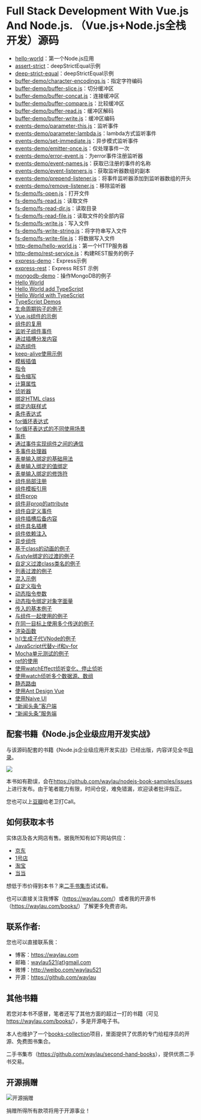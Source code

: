 # Full Stack Development With Vue.js And Node.js. （Vue.js+Node.js全栈开发）源码

* [hello-world](samples/node-samples/hello-world)：第一个Node.js应用
* [assert-strict](samples/node-samples/assert-strict)：deepStrictEqual示例
* [deep-strict-equal](samples/node-samples/deep-strict-equal/)：deepStrictEqual示例
* [buffer-demo/character-encodings.js](samples/node-samples/buffer-demo/character-encodings.js)：指定字符编码
* [buffer-demo/buffer-slice.js](samples/node-samples/buffer-demo/buffer-slice.js)：切分缓冲区
* [buffer-demo/buffer-concat.js](samples/node-samples/buffer-demo/buffer-concat.js)：连接缓冲区
* [buffer-demo/buffer-compare.js](samples/node-samples/buffer-demo/buffer-compare.js)：比较缓冲区
* [buffer-demo/buffer-read.js](samples/node-samples/buffer-demo/buffer-read.js)：缓冲区解码
* [buffer-demo/buffer-write.js](samples/node-samples/buffer-demo/buffer-write.js)：缓冲区编码
* [events-demo/parameter-this.js](samples/node-samples/events-demo/parameter-this.js)：监听事件
* [events-demo/parameter-lambda.js](samples/node-samples/events-demo/parameter-lambda.js)：lambda方式监听事件
* [events-demo/set-immediate.js](samples/node-samples/events-demo/set-immediate.js)：异步模式监听事件
* [events-demo/emitter-once.js](samples/node-samples/events-demo/emitter-once.js)：仅处理事件一次
* [events-demo/error-event.js](samples/node-samples/events-demo/error-event.js)：为error事件注册监听器
* [events-demo/event-names.js](samples/node-samples/events-demo/event-names.js)：获取已注册的事件的名称
* [events-demo/event-listeners.js](samples/node-samples/events-demo/event-listeners.js)：获取监听器数组的副本
* [events-demo/prepend-listener.js](samples/node-samples/events-demo/prepend-listener.js)：将事件监听器添加到监听器数组的开头
* [events-demo/remove-listener.js](samples/node-samples/events-demo/remove-listener.js)：移除监听器
* [fs-demo/fs-open.js](samples/node-samples/fs-demo/fs-open.js)：打开文件
* [fs-demo/fs-read.js](samples/node-samples/fs-demo/fs-read.js)：读取文件
* [fs-demo/fs-read-dir.js](samples/node-samples/fs-demo/fs-read-dir.js)：读取目录
* [fs-demo/fs-read-file.js](samples/node-samples/fs-demo/fs-read-file.js)：读取文件的全部内容
* [fs-demo/fs-write.js](samples/node-samples/fs-demo/fs-write.js)：写入文件
* [fs-demo/fs-write-string.js](samples/node-samples/fs-demo/fs-write-string.js)：将字符串写入文件
* [fs-demo/fs-write-file.js](samples/node-samples/fs-demo/fs-write-file.js)：将数据写入文件
* [http-demo/hello-world.js](sampless/node-samples/http-demo/hello-world.js)：第一个HTTP服务器
* [http-demo/rest-service.js](sampless/node-samples/http-demo/rest-service.js)：构建REST服务的例子
* [express-demo](samples/express-samples/express-demo)：Express示例
* [express-rest](samples/express-samples/express-rest)：Express REST 示例
* [mongodb-demo](samples/mongodb-demo)：操作MongoDB的例子
* [Hello World](samples/vue-samples/hello-world)
* [Hello World add TypeScript](samples/vue-samples/hello-world-add-ts)
* [Hello World with TypeScript](samples/vue-samples/hello-world-with-ts)
* [TypeScript Demos](samples/vue-samples/typescript-demos)
* [生命周期钩子的例子](samples/vue-samples/vue-lifecycle)
* [Vue.js组件的示例](samples/vue-samples/basic-component)
* [组件的复用](samples/vue-samples/basic-component-reusable)
* [监听子组件事件](samples/vue-samples/listen-for-child-component-event)
* [通过插槽分发内容](samples/vue-samples/slot-to-serve-as-distribution-outlets-for-content)
* [动态组件](samples/vue-samples/dynamic-component)
* [keep-alive使用示例](samples/vue-samples/dynamic-component-with-keep-alive)
* [模板插值](samples/vue-samples/template-syntax-interpolation)
* [指令](samples/vue-samples/template-syntax-directive)
* [指令缩写](samples/tvue-samples/emplate-syntax-directive-shorthand)
* [计算属性](samples/vue-samples/computed-basic)
* [侦听器](samples/vue-samples/watch-basic)
* [绑定HTML class](samples/vue-samples/bind-class)
* [绑定内联样式](samples/vue-samples/bind-style)
* [条件表达式](samples/vue-samples/expression-conditional)
* [for循环表达式](samples/vue-samples/expression-for)
* [for循环表达式的不同使用场景](samples/vue-samples/expression-for-scene)
* [事件](samples/vue-samples/event-basic)
* [通过事件实现组件之间的通信](samples/vue-samples/event-communication)
* [多事件处理器](samples/vue-samples/event-muti)
* [表单输入绑定的基础用法](samples/vue-samples/form-input-binding)
* [表单输入绑定的值绑定](samples/vue-samples/form-input-binding-value-binding)
* [表单输入绑定的修饰符](samples/vue-samples/form-input-binding-modifier)
* [组件局部注册](samples/vue-samples/component-local-registration)
* [组件模板引用](samples/vue-samples/component-template-ref)
* [组件prop](samples/vue-samples/component-prop)
* [组件非prop的attribute](samples/vue-samples/component-attribute)
* [组件自定义事件](samples/vue-samples/component-custom-event)
* [组件插槽后备内容](samples/vue-samples/component-slot)
* [组件具名插槽](samples/vue-samples/component-slot-named)
* [组件依赖注入](samples/vue-samples/component-provide-inject)
* [异步组件](samples/vue-samples/component-async)
* [基于class的动画的例子](samples/vue-samples/transitions-class)
* [与style绑定的过渡的例子](samples/vue-samples/transitions-style)
* [自定义过渡class类名的例子](samples/vue-samples/transitions-custom-class)
* [列表过渡的例子](samples/vue-samples/transitions-list)
* [混入示例](samples/vue-samples/mixins-basic)
* [自定义指令](samples/vue-samples/directive-custom)
* [动态指令参数](samples/vue-samples/directive-dynamic-argument)
* [动态指令绑定对象字面量](samples/vue-samples/directive-object-literal)
* [传入的基本例子](samples/vue-samples/tteleport-basic)
* [与组件一起使用的例子](samples/vue-samples/teleport-with-component)
* [在同一目标上使用多个传送的例子](samples/vue-samples/teleport-muti)
* [渲染函数](samples/vue-samples/render-function)
* [h()生成子代VNode的例子](samples/vue-samples/render-function-children)
* [JavaScript代替v-if和v-for](samples/vue-samples/render-function-js-if-for)
* [Mocha单元测试的例子](samples/vue-samples/unit-test-mocha)
* [ref的使用](samples/vue-samples/reactivity-ref)
* [使用watchEffect侦听变化、停止侦听](samples/vue-samples/reactivity-computed-watcher-watcheffect)
* [使用watch侦听多个数据源、数组](samples/vue-samples/reactivity-computed-watcher-watch)
* [静态路由](samples/vue-samples/routing-basic)
* [使用Ant Design Vue](samples/vue-samples/ant-design-vue-button)
* [使用Naive UI](samples/vue-samples/naive-ui-button)
* [“新闻头条”客户端](samples/news-ui)
* [“新闻头条”服务端](samples/news-server)




## 配套书籍《Node.js企业级应用开发实战》

与该源码配套的书籍《Node.js企业级应用开发实战》已经出版，内容详见全书[目录](SUMMARY.md)。

![](images/nodejs.jpg)


本书如有勘误，会在<https://github.com/waylau/nodejs-book-samples/issues>上进行发布。由于笔者能力有限，时间仓促，难免错漏，欢迎读者批评指正。

您也可以上[豆瓣](https://book.douban.com/subject/35148345/)给老卫打Call。


## 如何获取本书

实体店及各大网店有售。据我所知有如下网站供应：

* [京东](https://search.jd.com/Search?keyword=%E6%9F%B3%E4%BC%9F%E5%8D%AB%20Node.js%E4%BC%81%E4%B8%9A%E7%BA%A7%E5%BA%94%E7%94%A8%E5%BC%80%E5%8F%91%E5%AE%9E%E6%88%98&enc=utf-8&wq=%E6%9F%B3%E4%BC%9F%E5%8D%AB%20Node.js%E4%BC%81%E4%B8%9A%E7%BA%A7%E5%BA%94%E7%94%A8%E5%BC%80%E5%8F%91%E5%AE%9E%E6%88%98&pvid=cef388426fa443baac6fb59a1a133421)
* [1号店](https://search.yhd.com/c0-0/k%25E6%259F%25B3%25E4%25BC%259F%25E5%258D%25AB%2520Node.js%25E4%25BC%2581%25E4%25B8%259A%25E7%25BA%25A7%25E5%25BA%2594%25E7%2594%25A8%25E5%25BC%2580%25E5%258F%2591%25E5%25AE%259E%25E6%2588%2598/)
* [淘宝](https://s.taobao.com/search?q=%E6%9F%B3%E4%BC%9F%E5%8D%AB+Node.js%E4%BC%81%E4%B8%9A%E7%BA%A7%E5%BA%94%E7%94%A8%E5%BC%80%E5%8F%91%E5%AE%9E%E6%88%98&imgfile=&js=1&stats_click=search_radio_all%3A1&initiative_id=staobaoz_20200729&ie=utf8)
* [当当](http://search.dangdang.com/?key=%C1%F8%CE%B0%CE%C0%20Node.js%C6%F3%D2%B5%BC%B6%D3%A6%D3%C3%BF%AA%B7%A2%CA%B5%D5%BD&act=input)


想低于市价得到本书？来[二手书集市](https://github.com/waylau/second-hand-books)试试看。


也可以直接关注我博客（<https://waylau.com/>）或者我的开源书（<https://waylau.com/books/>）了解更多免费咨询。





## 联系作者:

您也可以直接联系我：

* 博客：https://waylau.com
* 邮箱：[waylau521(at)gmail.com](mailto:waylau521@gmail.com)
* 微博：http://weibo.com/waylau521
* 开源：https://github.com/waylau


## 其他书籍

若您对本书不感冒，笔者还写了其他方面的超过一打的书籍（可见<https://waylau.com/books/>），多是开源电子书。

本人也维护了一个[books-collection](https://github.com/waylau/books-collection)项目，里面提供了优质的专门给程序员的开源、免费图书集合。

二手书集市（<https://github.com/waylau/second-hand-books>），提供优质二手书交易。

## 开源捐赠


![开源捐赠](https://waylau.com/images/showmethemoney-sm.jpg)

捐赠所得所有款项将用于开源事业！